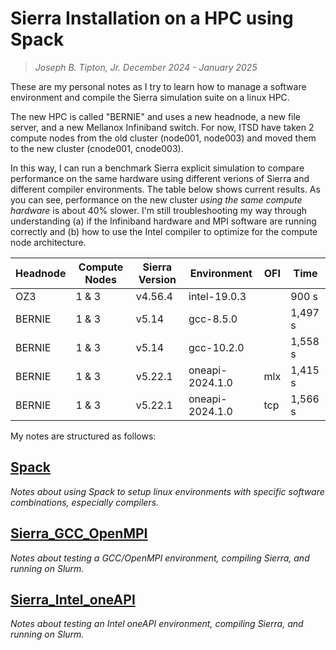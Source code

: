 # Sierra Installation on a HPC using Spack
>*Joseph B. Tipton, Jr.*
>*December 2024 - January 2025*

These are my personal notes as I try to learn how to manage a software environment and compile the Sierra simulation suite on a linux HPC.

The new HPC is called "BERNIE" and uses a new headnode, a new file server, and a new Mellanox Infiniband switch.  For now, ITSD have taken 2 compute nodes from the old cluster (node001, node003) and moved them to the new cluster (cnode001, cnode003).

In this way, I can run a benchmark Sierra explicit simulation to compare performance on the same hardware using different verions of Sierra and different compiler environments.  The table below shows current results.  As you can see, performance on the new cluster _using the same compute hardware_ is about 40% slower.  I'm still troubleshooting my way through understanding (a) if the Infiniband hardware and MPI software are running correctly and (b) how to use the Intel compiler to optimize for the compute node architecture.

Headnode | Compute Nodes | Sierra Version | Environment | OFI | Time
--- | --- | --- | --- | --- | ---
OZ3 | 1 & 3 | v4.56.4 | intel-19.0.3 | | 900 s
BERNIE | 1 & 3 | v5.14 | gcc-8.5.0 | | 1,497 s
BERNIE | 1 & 3 | v5.14 | gcc-10.2.0 | | 1,558 s
BERNIE | 1 & 3 | v5.22.1 | oneapi-2024.1.0 | mlx | 1,415 s
BERNIE | 1 & 3 | v5.22.1 | oneapi-2024.1.0 | tcp | 1,566 s

My notes are structured as follows:

## [Spack](Spack.md)
_Notes about using Spack to setup linux environments with specific software combinations, especially compilers._

## [Sierra_GCC_OpenMPI](Sierra_GCC_OpenMPI.md) 
_Notes about testing a GCC/OpenMPI environment, compiling Sierra, and running on Slurm._

## [Sierra_Intel_oneAPI](Sierra_Intel_oneAPI.md) 
_Notes about testing an Intel oneAPI environment, compiling Sierra, and running on Slurm._




















